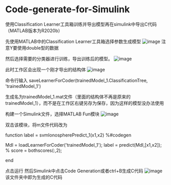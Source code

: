 # Code-generate-for-Simulink
使用Classification Learner工具箱训练并导出模型再在simulink中导出C代码（MATLAB版本为R2020b）


先使用MATLAB中的Classification Learner工具箱选择参数生成模型
![image](https://github.com/shansicheng/Code-generate-for-Simulink/assets/100584217/bf079870-5fe7-4a64-bca2-99af30cebf33)
注意Y要使用double型的数据

然后选择需要的分类器进行训练，导出训练后的模型。
![image](https://github.com/shansicheng/Code-generate-for-Simulink/assets/100584217/b54666f4-3e41-489b-aab1-c9ae2bf71399)

此时工作区会出现一个刚才导出的结构体
![image](https://github.com/shansicheng/Code-generate-for-Simulink/assets/100584217/b2220d7e-ab30-4e0f-a080-8e7ad37b93e8)

命令行输入
saveLearnerForCoder(trainedModel_1.ClassificationTree, 'trainedModel_1')

生成名为trainedModel_1.mat文件（里面的结构体不再是原来的trainedModel_1），而不是在工作区右键另存为保存，因为这样的模型没办法使用

构建一个Simulink文件，选择MATLAB Fun模块
![image](https://github.com/shansicheng/Code-generate-for-Simulink/assets/100584217/d0d1ab26-acad-475f-aa4d-f565232811c1)

双击该模块，将m文件代码改为

function label = svmIonospherePredict_1(x1,x2) %#codegen

Mdl = loadLearnerForCoder('trainedModel_1');
label = predict(Mdl,[x1,x2]);
% score = bothscores(:,2);

end


点击运行
然后Simulink中点击Code Generation或者ctrl+B生成C代码 
![image](https://github.com/shansicheng/Code-generate-for-Simulink/assets/100584217/df00a562-cb8e-40ef-83c4-c4f2ae2198de)
该文件夹中即为生成的C代码

